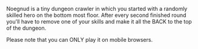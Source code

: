 Noegnud is a tiny dungeon crawler in which you started with a randomly skilled hero on the bottom most floor. After every second finished round you'll have to remove one of your skills and make it all the BACK to the top of the dungeon.

Please note that you can ONLY play it on mobile browsers.